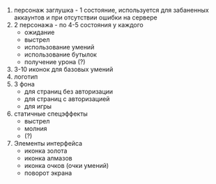 1. персонаж заглушка - 1 состояние, используется для забаненных аккаунтов и при отсутствии ошибки на сервере
2. 2 персонажа - по 4-5 состояния у каждого 
    - ожидание
    - выстрел
    - использование умений
    - использование бутылок
    - получение урона (?)
3. 3-10 иконок для базовых умений
4. логотип
5. 3 фона
    - для страниц без авторизации
    - для страниц с авторизацией
    - для игры
6. статичные спецэффекты 
    - выстрел
    - молния
    - (?)
7. Элементы интерфейса
    - иконка золота
    - иконка алмазов
    - иконка очков (очки умений)
    - поворот экрана